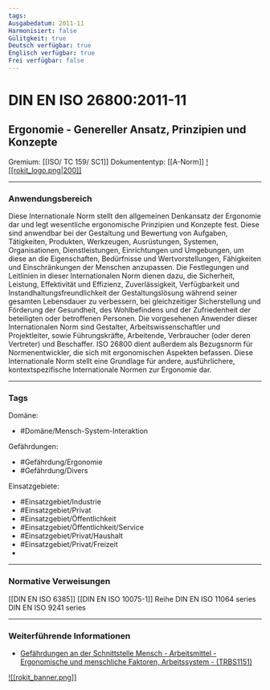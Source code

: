 ```yaml
---
tags:
Ausgabedatum: 2011-11
Harmonisiert: false
Gülitgkeit: true
Deutsch verfügbar: true
Englisch verfügbar: true
Frei verfügbar: false
---
```


# DIN EN ISO 26800:2011-11
## Ergonomie - Genereller Ansatz, Prinzipien und Konzepte

Gremium: [[ISO/ TC 159/ SC1]]
Dokumententyp: [[A-Norm]]
[![[rokit_logo.png|200]]](https://public-robots.de/)

***
### Anwendungsbereich
Diese Internationale Norm stellt den allgemeinen Denkansatz der Ergonomie dar und legt wesentliche ergonomische Prinzipien und Konzepte fest. Diese sind anwendbar bei der Gestaltung und Bewertung von Aufgaben, Tätigkeiten, Produkten, Werkzeugen, Ausrüstungen, Systemen, Organisationen, Dienstleistungen, Einrichtungen und Umgebungen, um diese an die Eigenschaften, Bedürfnisse und Wertvorstellungen, Fähigkeiten und Einschränkungen der Menschen anzupassen.
Die Festlegungen und Leitlinien in dieser Internationalen Norm dienen dazu, die Sicherheit, Leistung, Effektivität und Effizienz, Zuverlässigkeit, Verfügbarkeit und Instandhaltungsfreundlichkeit der Gestaltungslösung während seiner gesamten Lebensdauer zu verbessern, bei gleichzeitiger Sicherstellung und Förderung der Gesundheit, des Wohlbefindens und der Zufriedenheit der beteiligten oder betroffenen Personen.
Die vorgesehenen Anwender dieser Internationalen Norm sind Gestalter, Arbeitswissenschaftler und Projektleiter, sowie Führungskräfte, Arbeitende, Verbraucher (oder deren Vertreter) und Beschaffer. ISO 26800 dient außerdem als Bezugsnorm für Normenentwickler, die sich mit ergonomischen Aspekten befassen.
Diese Internationale Norm stellt eine Grundlage für andere, ausführlichere, kontextspezifische Internationale Normen zur Ergonomie dar.

***
### Tags

Domäne:
- #Domäne/Mensch-System-Interaktion

Gefährdungen:
- #Gefährdung/Ergonomie 
- #Gefährdung/Divers 

Einsatzgebiete:
- #Einsatzgebiet/Industrie 
- #Einsatzgebiet/Privat 
- #Einsatzgebiet/Öffentlichkeit 
- #Einsatzgebiet/Öffentlichkeit/Service
- #Einsatzgebiet/Privat/Haushalt
- #Einsatzgebiet/Privat/Freizeit
- 
***
### Normative Verweisungen

[[DIN EN ISO 6385]]
[[DIN EN ISO 10075-1]] Reihe
DIN EN ISO 11064 series
DIN EN ISO 9241 series

***
### Weiterführende Informationen

- [Gefährdungen an der Schnittstelle Mensch - Arbeitsmittel - Ergonomische und menschliche Faktoren, Arbeitssystem - (TRBS1151)](https://www.baua.de/DE/Angebote/Regelwerk/TRBS/TRBS-1151) 

[![[rokit_banner.png]]](https://public-robots.de/)
